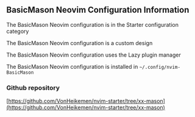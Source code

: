## BasicMason Neovim Configuration Information

The BasicMason Neovim configuration is in the Starter configuration category

The BasicMason Neovim configuration is a custom design

The BasicMason Neovim configuration uses the Lazy plugin manager

The BasicMason Neovim configuration is installed in `~/.config/nvim-BasicMason`

### Github repository

[https://github.com/VonHeikemen/nvim-starter/tree/xx-mason](https://github.com/VonHeikemen/nvim-starter/tree/xx-mason)

